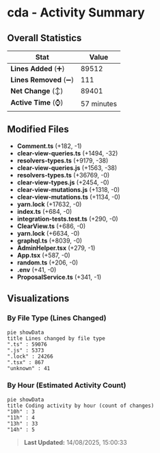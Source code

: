 # cda - Activity Summary 

## Overall Statistics

| Stat                   | Value                                                             |
| ---------------------- | ----------------------------------------------------------------- |
| **Lines Added** (➕)   | 89512                                          |
| **Lines Removed** (➖) | 111                                        |
| **Net Change** (↕)    | 89401                |
| **Active Time** (⌚)   | 57 minutes |


## Modified Files
- **Comment.ts** (+182, -1)
- **clear-view-queries.ts** (+1494, -32)
- **resolvers-types.ts** (+9179, -38)
- **clear-view-queries.js** (+1563, -38)
- **resolvers-types.ts** (+36769, -0)
- **clear-view-types.js** (+2454, -0)
- **clear-view-mutations.js** (+1318, -0)
- **clear-view-mutations.ts** (+1134, -0)
- **yarn.lock** (+17632, -0)
- **index.ts** (+684, -0)
- **integration-tests.test.ts** (+290, -0)
- **ClearView.ts** (+686, -0)
- **yarn.lock** (+6634, -0)
- **graphql.ts** (+8039, -0)
- **AdminHelper.tsx** (+279, -1)
- **App.tsx** (+587, -0)
- **random.ts** (+206, -0)
- **.env** (+41, -0)
- **ProposalService.ts** (+341, -1)

## Visualizations

### By File Type (Lines Changed)

```mermaid
pie showData
title Lines changed by file type
".ts" : 59076
".js" : 5373
".lock" : 24266
".tsx" : 867
"unknown" : 41
```

### By Hour (Estimated Activity Count)

```mermaid
pie showData
title Coding activity by hour (count of changes)
"10h" : 3
"11h" : 4
"13h" : 33
"14h" : 5
```


> **Last Updated:** 14/08/2025, 15:00:33
